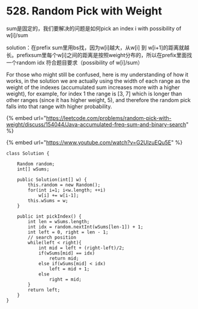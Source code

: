 # 528. Random Pick with Weight

sum是固定的，我们要解决的问题是如何pick an index i with possibility of w\[i]/sum

solution：在prefix sum里用bs找，因为w\[i]越大，从w\[i] 到 w\[i+1]的距离就越长。prefixsum里每个w\[i]之间的距离是按照weight分布的，所以在prefix里面找一个random idx 符合题目要求（possibility of w\[i]/sum）

For those who might still be confused, here is my understanding of how it works, in the solution we are actually using the width of each range as the weight of the indexes (accumulated sum increases more with a higher weight), for example, for index 1 the range is \[3, 7] which is longer than other ranges (since it has higher weight, 5), and therefore the random pick falls into that range with higher probability.

{% embed url="https://leetcode.com/problems/random-pick-with-weight/discuss/154044/Java-accumulated-freq-sum-and-binary-search" %}

{% embed url="https://www.youtube.com/watch?v=G2UlzuEQu5E" %}

```
class Solution {

    Random random;
    int[] wSums;
    
    public Solution(int[] w) {
        this.random = new Random();
        for(int i=1; i<w.length; ++i)
            w[i] += w[i-1];
        this.wSums = w;
    }
    
    public int pickIndex() {
        int len = wSums.length;
        int idx = random.nextInt(wSums[len-1]) + 1;
        int left = 0, right = len - 1;
        // search position 
        while(left < right){
            int mid = left + (right-left)/2;
            if(wSums[mid] == idx)
                return mid;
            else if(wSums[mid] < idx)
                left = mid + 1;
            else
                right = mid;
        }
        return left;
    }
}
```
